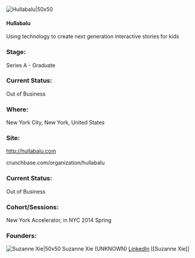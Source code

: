 

![Hullabalu|50x50](https://apimg.techstars.com/connect/images/image_files/5376/b55b/c3f0/c50d/ff00/0001/original/58219-f2687081d8f9285ec0337f31d4170206-medium_jpg.jpg)

#### Hullabalu
Using technology to create next generation interactive stories for kids

### Stage: 
Series A - Graduate 

### Current Status: 
Out of Business

### Where:
New York City, New York, United States

### Site:
http://hullabalu.com



crunchbase.com/organization/hullabalu

### Current Status: 
Out of Business

### Cohort/Sessions: 
New York Accelerator, in NYC 2014 Spring

### Founders: 

![Suzanne Xie|50x50](https://apimg.techstars.com/connect/images/image_files/5376/b5a3/c3f0/c50d/ff00/0002/original/Screen_Shot_2013-08-07_at_3.29.12_PM.jpg) Suzanne Xie (UNKNOWN) [LinkedIn](https://linkedin.com/in/suzannexie) [[Suzanne Xie]]



